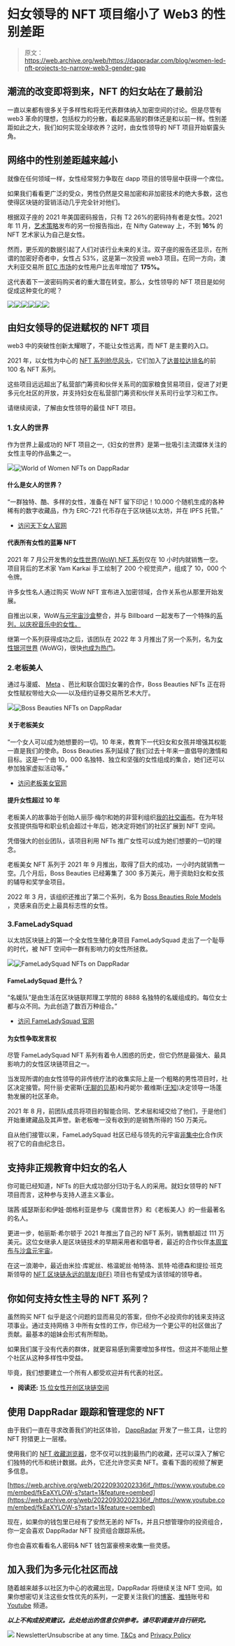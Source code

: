 # 妇女领导的 NFT 项目缩小了 Web3 的性别差距

> 原文：<https://web.archive.org/web/https://dappradar.com/blog/women-led-nft-projects-to-narrow-web3-gender-gap>

## 潮流的改变即将到来，NFT 的妇女站在了最前沿

一直以来都有很多关于多样性和将无代表群体纳入加密空间的讨论。但是尽管有 web3 革命的理想，包括权力的分散，看起来高层的群体还是和以前一样。性别差距如此之大，我们如何实现全球收养？这时，由女性领导的 NFT 项目开始崭露头角。

## 网络中的性别差距越来越小

就像在任何领域一样，女性经常努力争取在 dapp 项目的领导层中获得一个席位。

如果我们看看更广泛的受众，男性仍然是交易加密和非加密技术的绝大多数，这也使得区块链的营销活动几乎完全针对他们。

根据双子座的 2021 年美国密码报告，只有 T2 26%的密码持有者是女性。2021 年 11 月，[艺术策略](https://web.archive.org/web/20220930202336/https://arttactic.com/product/nft-art-market-report-november-2021/)发布的另一份报告指出，在 Nifty Gateway 上，不到 **16%** 的 NFT 艺术家认为自己是女性。

然而，更乐观的数据引起了人们对该行业未来的关注。双子座的报告还显示，在所谓的加密好奇者中，女性占 53%，这是第一次投资 web3 项目。在同一方向，澳大利亚交易所 [BTC 市场](https://web.archive.org/web/20220930202336/https://assets.btcmarkets.net/reports/BTC%20Markets%20Investor%20Study%20Report%20FY20-21.pdf)的女性用户比去年增加了 **175%。**

这代表着下一波密码购买者的重大潜在转变。那么，女性领导的 NFT 项目是如何促成这种变化的呢？

[](https://web.archive.org/web/20220930202336/https://dappradar.com/blog/what-are-non-fungible-tokens-nfts)[![](img/87befc4a1e42119d30e207f259589417.png)<picture>![](img/b96b69c3c43c7566bfe6b08f5c3ae3be.png)</picture>](https://web.archive.org/web/20220930202336/https://dappradar.com/blog/what-are-non-fungible-tokens-nfts)[](https://web.archive.org/web/20220930202336/https://dappradar.com/nft/marketplaces)[![](img/87befc4a1e42119d30e207f259589417.png)<picture>![](img/d6f10ca4c7bfa330506668fdbde7a97c.png)</picture>](https://web.archive.org/web/20220930202336/https://dappradar.com/nft/marketplaces)[](https://web.archive.org/web/20220930202336/https://dappradar.com/nft/sales)[![](img/87befc4a1e42119d30e207f259589417.png)<picture>![](img/77aae72a997f8e1c817b3d1a15575d4a.png)</picture>](https://web.archive.org/web/20220930202336/https://dappradar.com/nft/sales)

## 由妇女领导的促进赋权的 NFT 项目

web3 中的突破性创新太耀眼了，不能让女性远离，而 NFT 是主要的入口。

2021 年，以女性为中心的 [NFT 系列抢尽风头](https://web.archive.org/web/20220930202336/https://dappradar.com/blog/world-of-women-boss-beauties-and-cryptochicks-walk-in-the-spotlight)，它们加入了[达普拉达排名](https://web.archive.org/web/20220930202336/https://dappradar.com/nft)的前 100 名 NFT 系列。

这些项目远远超出了私营部门筹资和伙伴关系司的国家粮食贸易项目，促进了对更多元化社区的开放，并支持妇女在私营部门筹资和伙伴关系司行业学习和工作。

请继续阅读，了解由女性领导的最佳 NFT 项目。

### 1.女人的世界

作为世界上最成功的 NFT 项目之一,《妇女的世界》是第一批吸引主流媒体关注的女性主导的作品集之一。

![](img/df1c5daa9537b6d199c7734a6384f6d1.png)![World of Women NFTs on DappRadar](img/25ad0a618f9d91c460bd118297d42214.png)

#### 什么是女人的世界？

“一群独特、酷、多样的女性，准备在 NFT 留下印记！10.000 个随机生成的各种稀有的数字收藏品，作为 ERC-721 代币存在于区块链以太坊，并在 IPFS 托管。”

*   [访问天下女人官网](https://web.archive.org/web/20220930202336/https://worldofwomen.art/)

#### 代表所有女性的蓝筹 NFT

2021 年 7 月公开发售的[女性世界(WoW) NFT 系列](https://web.archive.org/web/20220930202336/https://dappradar.com/ethereum/collectibles/world-of-women)仅在 10 小时内就销售一空。项目背后的艺术家 Yam Karkai 手工绘制了 200 个视觉资产，组成了 10，000 个令牌。

许多女性名人通过购买 WoW NFT 宣布进入加密领域，合作关系也从那里开始发展。

自推出以来，WoW[与元宇宙沙盒](https://web.archive.org/web/20220930202336/https://dappradar.com/blog/the-sandbox-x-world-of-women-partner-up-to-empower-women)整合，并与 Billboard 一起发布了一个特殊的[系列，以庆祝音乐中的女性。](https://web.archive.org/web/20220930202336/https://dappradar.com/blog/billboard-x-world-of-women-collab-celebrates-women-in-music)

继第一个系列获得成功之后，该团队在 2022 年 3 月推出了另一个系列，名为[女性银河世界](https://web.archive.org/web/20220930202336/https://dappradar.com/hub/nft-explorer/collection/world-of-women-galaxy) (WoWG)，很快[也成为热门](https://web.archive.org/web/20220930202336/https://dappradar.com/blog/world-of-women-second-collection-boasts-record-sales)。

### 2.老板美人

通过与漫威、 [Meta](https://web.archive.org/web/20220930202336/https://dappradar.com/blog/nfts-on-instagram-how-it-works-why-its-special) 、芭比和联合国妇女署的合作，Boss Beauties NFTs 正在将女性赋权带给大众——以及纽约证券交易所艺术大厅。

![](img/df1c5daa9537b6d199c7734a6384f6d1.png)![Boss Beauties NFTs on DappRadar](img/f92d3f29954a297b1f538ddc83f53a60.png)

#### 关于老板美女

“一个女人可以成为她想要的一切。10 年来，教育下一代妇女和女孩并增强其权能一直是我们的使命。Boss Beauties 系列延续了我们过去十年来一直倡导的激情和目标。这是一个由 10，000 名独特、独立和坚强的女性组成的集合，她们还可以参加独家虚拟活动等。”

*   [访问老板美女官网](https://web.archive.org/web/20220930202336/https://bossbeauties.com/)

#### 提升女性超过 10 年

老板美人的故事始于创始人丽莎·梅尔和她的非营利组织[我的社交画布](https://web.archive.org/web/20220930202336/https://mysocialcanvas.com/)。在为年轻女孩提供指导和职业机会超过十年后，她决定将她们的社区扩展到 NFT 空间。

凭借强大的创业团队，该项目利用 NFTs 推广女性可以成为她们想要的一切的理念。

老板美女 NFT 系列于 2021 年 9 月推出，取得了巨大的成功，一小时内就销售一空。几个月后，Boss Beauties 已经筹集了 300 多万美元，用于资助妇女和女孩的辅导和奖学金项目。

2022 年 3 月，该组织还推出了第二个系列，名为 [Boss Beauties Role Models](https://web.archive.org/web/20220930202336/https://dappradar.com/hub/nft-explorer/collection/rolemodels) ，灵感来自历史上最具标志性的女性。

### 3.FameLadySquad

以太坊区块链上的第一个全女性生殖化身项目 FameLadySquad 走出了一个耻辱的时代，被 NFT 空间中一群有影响力的女性所拯救。

![](img/df1c5daa9537b6d199c7734a6384f6d1.png)![FameLadySquad NFTs on DappRadar](img/a6d00f9e2942d69d2cc14e1dcb7b5123.png)

#### FameLadySquad 是什么？

“名媛队”是由生活在区块链联邦理工学院的 8888 名独特的名媛组成的。每位女士都与众不同。为此创造了数百万种组合。”

*   [访问 FameLadySquad 官网](https://web.archive.org/web/20220930202336/https://fameladysquad.com/)

#### 为女性争取发言权

尽管 FameLadySquad NFT 系列有着令人困惑的历史，但它仍然是最强大、最具影响力的女性区块链项目之一。

当发现所谓的由女性领导的非传统疗法的收集实际上是一个粗略的男性项目时，社区决定接管。阿什丽·史密斯([无聊的贝基](https://web.archive.org/web/20220930202336/https://twitter.com/iamboredbecky?s=20&t=mbwgSYUhRB6p7BM5I-Ed0A))和丹妮尔·戴维斯([无知](https://web.archive.org/web/20220930202336/https://twitter.com/NFTignition?s=20&t=mbwgSYUhRB6p7BM5I-Ed0A))决定领导一场蓬勃发展的社区革命。

2021 年 8 月，前团队成员将项目的智能合同、艺术层和域交给了他们，于是他们开始重建藏品及其声誉。新老板唯一没有收到的是销售所得的 150 万美元。

自从他们接管以来，FameLadySquad 社区已经与领先的元宇宙[非集中化](https://web.archive.org/web/20220930202336/https://dappradar.com/blog/what-is-decentraland-an-open-world-economy-in-the-metaverse)合作庆祝了它的自由纪念日。

## 支持非正规教育中妇女的名人

你可能已经知道，NFTs 的巨大成功部分归功于名人的采用。就妇女领导的 NFT 项目而言，这种参与支持人道主义事业。

瑞茜·威瑟斯彭和伊娃·朗格利亚是参与《魔兽世界》和《老板美人》的一些最著名的名人。

更进一步，帕丽斯·希尔顿于 2021 年推出了自己的 NFT 系列，销售额超过 111 万美元。这位女继承人是区块链技术的早期采用者和倡导者，最近的合作伙伴[本周宣布与沙盒元宇宙](https://web.archive.org/web/20220930202336/https://dappradar.com/blog/paris-hilton-enters-the-sandbox)。

在这一浪潮中，最近由米拉·库妮丝、格温妮丝·帕特洛、凯特·哈德森和提拉·班克斯领导的 [NFT 区块链永远的朋友(BFF)](https://web.archive.org/web/20220930202336/https://www.mybff.com/) 项目也有望成为该领域的领导者。

## 你如何支持女性主导的 NFT 系列？

虽然购买 NFT 似乎是这个问题的显而易见的答案，但你不必投资你的钱来支持这项事业。通过支持网络 3 中所有女性的工作，你已经为一个更公平的社区做出了贡献。最基本的姐妹会形式有所帮助。

如果我们属于没有代表的群体，就更容易感到需要增加多样性。但这并不能阻止整个社区从这种多样性中受益。

毕竟，我们想要建立一个所有人都受欢迎并有代表的社区。

*   **阅读还:** [15 位女性开创区块链空间](https://web.archive.org/web/20220930202336/https://dappradar.com/blog/15-women-pioneering-the-blockchain-space)

## 使用 DappRadar 跟踪和管理您的 NFT

由于我们一直在寻求改善我们的社区体验， [DappRadar](https://web.archive.org/web/20220930202336/https://dappradar.com/) 开发了一些工具，让您的 NFT 狩猎更上一层楼。

使用我们的 [NFT 收藏浏览器](https://web.archive.org/web/20220930202336/https://dappradar.com/hub/nft-explorer)，您不仅可以找到最热门的收藏，还可以深入了解它们独特的代币和统计数据。此外，它还允许您买卖 NFT。查看下面的视频了解更多信息。

[https://web.archive.org/web/20220930202336if_/https://www.youtube.com/embed/fkEaXYLOW-s?start=1&feature=oembed](https://web.archive.org/web/20220930202336if_/https://www.youtube.com/embed/fkEaXYLOW-s?start=1&feature=oembed)

现在，如果你的钱包里已经有了安然无恙的 NFTs，并且只想管理你的投资组合，你一定会喜欢 DappRadar NFT 投资组合跟踪系统。

你也会喜欢看看名人密码& NFT 钱包富豪榜来收集一些灵感。

## 加入我们为多元化社区而战

随着越来越多以社区为中心的收藏出现，DappRadar 将继续关注 NFT 空间。如果你想密切关注这些女性优先的系列，一定要关注我们的[博客](https://web.archive.org/web/20220930202336/https://dappradar.com/blog/)、[推特](https://web.archive.org/web/20220930202336/https://twitter.com/dappradar)账号和 [Youtube](https://web.archive.org/web/20220930202336/https://www.youtube.com/c/DappRadar) 频道。

***以上不构成投资建议。此处给出的信息仅供参考。请尽职调查并自行研究。***

![](img/6d5a4a2d609c56e1a5771717e54ba759.png) NewsletterUnsubscribe at any time. [T&Cs](https://web.archive.org/web/20220930202336/https://dappradar.com/terms) and [Privacy Policy](https://web.archive.org/web/20220930202336/https://dappradar.com/privacy-policy)